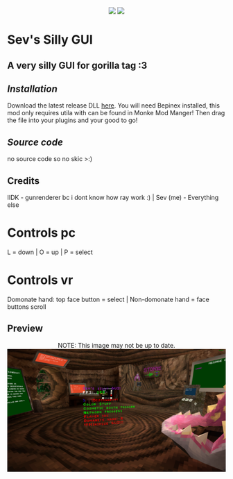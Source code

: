 <div align="center">
 <a href="https://github.com/sevisadev/Sevs-silly-gui/releases/latest">
 <img src="https://img.shields.io/github/downloads/sevisadev/Sevs-silly-gui/total?label=Downloads&style=flat-square"<img></a>
 <a href="https://discord.gg/RfRRuPvGqn">
 <img src="https://img.shields.io/discord/1266969567540940900?label=Discord&style=flat-square"</img></a>
</div>

# Sev's Silly GUI
## A very silly GUI for gorilla tag :3
## <i>Installation</i>
Download the latest release DLL [here](https://github.com/sevisadev/Sevs-silly-gui/releases/latest). You will need Bepinex installed, this mod only requires utila with can be found in Monke Mod Manger! Then drag the file into your plugins and your good to go!
## <i>Source code</i>
no source code so no skic >:)
## Credits
IIDK - gunrenderer bc i dont know how ray work :)    |    Sev (me) - Everything else
# Controls pc
L = down | O = up | P = select
# Controls vr
Domonate hand: top face button = select | Non-domonate hand = face buttons scroll
## Preview
<div align="center">
NOTE: This image may not be up to date.
<img src="https://github.com/sevisadev/Sevs-silly-gui/blob/main/Sevs%20silly%20GUI%20image.png?raw=true" title = "NOTE: Image may not be up to date." alt = "IMAGE MAYBE NOT BE UP TO DATE" style="display: block;  margin-left: auto; margin-right: auto; width=10%;">
</div>
